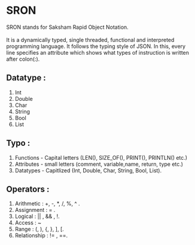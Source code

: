 # SRON

SRON stands for Saksham Rapid Object Notation.<br/> <br/>
It is a dynamically typed, single threaded, functional and interpreted programming language.
It follows the typing style of JSON. In this, every line specifies an attribute which shows what types of instruction is written after colon(:).


## Datatype :
1. Int
2. Double
3. Char
4. String
5. Bool
6. List

## Typo :
1. Functions - Capital letters (LEN(), SIZE_OF(), PRINT(), PRINTLN()  etc.)
2. Attributes - small letters (comment, variable,name, return, type etc.)
4. Datatypes - Capitlized (Int, Double, Char, String, Bool, List).

## Operators :
1. Arithmetic : +, -, *, /, %, ^ .
2. Assignment : = .
3. Logical : || , && , !.
4. Access : ~
5. Range : (, ), {, }, ], [.
6. Relationship : != , ==.
